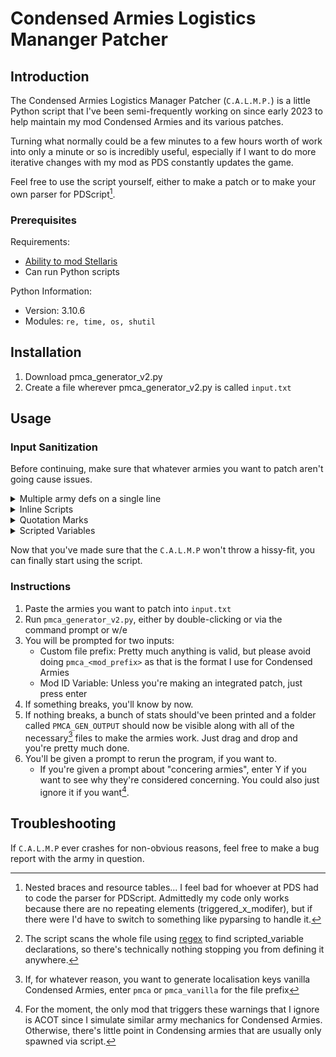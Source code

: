 # Condensed Armies Logistics Mananger Patcher

## Introduction
The Condensed Armies Logistics Manager Patcher (`C.A.L.M.P.`) is a little Python script that I've been semi-frequently working on since early 2023 to help maintain my mod Condensed Armies and its various patches. 

Turning what normally could be a few minutes to a few hours worth of work into only a minute or so is incredibly useful, especially if I want to do more iterative changes with my mod as PDS constantly updates the game.

Feel free to use the script yourself, either to make a patch or to make your own parser for PDScript[^1].

[^1]: Nested braces and resource tables... I feel bad for whoever at PDS had to code the parser for PDScript. Admittedly my code only works because there are no repeating elements (triggered_x_modifer), but if there were I'd have to switch to something like pyparsing to handle it.

### Prerequisites
Requirements:
  - [Ability to mod Stellaris](https://stellaris.paradoxwikis.com/Modding_tutorial)
  - Can run Python scripts

Python Information:
  - Version: 3.10.6
  - Modules: `re, time, os, shutil` 

## Installation
1. Download pmca_generator_v2.py
2. Create a file wherever pmca_generator_v2.py is called `input.txt`

## Usage
### Input Sanitization
Before continuing, make sure that whatever armies you want to patch aren't going cause issues.
<details>
<summary>Multiple army defs on a single line</summary>

`C.A.L.M.P.` detects army definitions by iterating line-by-line and counting braces. If the number of unmatched braces is 0, C.A.L.M.P. tries to send whatever was between the first brace and the last to be parsed. In short:

```txt
# This is bad, don't do this
some_army_definition = { ... } another_army_definition = { ... }
```

```txt
# This, on the other hand, is fine
some_army_definition = { ... }
another_army_definition = { ... }

my_cool_army_definition = {
  ...
}
```
</details>

<details>
<summary>Inline Scripts</summary>

`C.A.L.M.P.` currently (and probably never will) handle inline_scripts, and will probably throw an error and cry if it sees one.

To fix: Replace the inline_script with whatever is meant to go there.

</details>

<details>
<summary>Quotation Marks</summary>

`C.A.L.M.P.` deletes all quotation marks as to not screw with the inline_script Condensed Armies uses.

To fix: Make sure that whatever used quotation marks works fine without them.

</details>

<details>
<summary>Scripted Variables</summary>

`C.A.L.M.P` *can* handle some scripted_variable, with a few caveats. If you use a scripted_variable for something that will be multiplied (damage, cost, morale, produces, etc), you must do one of following:

A. Replace every scripted_variable with whatever value it represents (e.g. `@b1_minerals` -> `400`)

B. Define the scripted_variable at the top[^2] of the file like so:
```txt
@b1_minerals = 400

army_with_scripted_variable = {
  ...
  resources = {
    category = armies
    cost = {
      minerals = @b1_minerals # will be replaced with 400 during run-time
    }
  }
}
```
And `C.A.L.M.P` will replace every instance of that scripted_variable with whatever value was assigned to it during run-time.

[^2]: The script scans the whole file using [regex](https://regex101.com/r/NwasGq/1) to find scripted_variable declarations, so there's technically nothing stopping you from defining it anywhere.
</details>

Now that you've made sure that the `C.A.L.M.P` won't throw a hissy-fit, you can finally start using the script.

### Instructions

1. Paste the armies you want to patch into `input.txt`
2. Run `pmca_generator_v2.py`, either by double-clicking or via the command prompt or w/e
3. You will be prompted for two inputs:
    - Custom file prefix: Pretty much anything is valid, but please avoid doing `pmca_<mod_prefix>` as that is the format I use for Condensed Armies
    - Mod ID Variable: Unless you're making an integrated patch, just press enter
4. If something breaks, you'll know by now.
5. If nothing breaks, a bunch of stats should've been printed and a folder called `PMCA_GEN_OUTPUT` should now be visible along with all of the necessary[^3] files to make the armies work. Just drag and drop and you're pretty much done.
6. You'll be given a prompt to rerun the program, if you want to.
    - If you're given a prompt about "concering armies", enter Y if you want to see why they're considered concerning. You could also just ignore it if you want[^4].

[^3]: If, for whatever reason, you want to generate localisation keys vanilla Condensed Armies, enter `pmca` or `pmca_vanilla` for the file prefix
[^4]: For the moment, the only mod that triggers these warnings that I ignore is ACOT since I simulate similar army mechanics for Condensed Armies. Otherwise, there's little point in Condensing armies that are usually only spawned via script.

## Troubleshooting
If `C.A.L.M.P` ever crashes for non-obvious reasons, feel free to make a bug report with the army in question.


